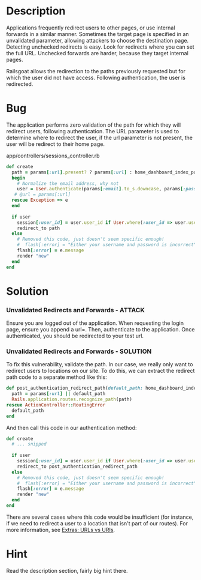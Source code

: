 # Description

Applications frequently redirect users to other pages, or use internal forwards in a similar manner. Sometimes the target page is specified in an unvalidated parameter, allowing attackers to choose the destination page. Detecting unchecked redirects is easy. Look for redirects where you can set the full URL. Unchecked forwards are harder, because they target internal pages.

Railsgoat allows the redirection to the paths previously requested but for which the user did not have access. Following authentication, the user is redirected.

# Bug

The application performs zero validation of the path for which they will redirect users, following authentication. The URL parameter is used to determine where to redirect the user, if the url parameter is not present, the user will be redirect to their home page.

app/controllers/sessions_controller.rb

```ruby
def create
  path = params[:url].present? ? params[:url] : home_dashboard_index_path
  begin
    # Normalize the email address, why not
    user = User.authenticate(params[:email].to_s.downcase, params[:password])
   # @url = params[:url]
  rescue Exception => e
  end
  
  if user
    session[:user_id] = user.user_id if User.where(:user_id => user.user_id).exists?
    redirect_to path
  else
    # Removed this code, just doesn't seem specific enough!
    #  flash[:error] = "Either your username and password is incorrect"
    flash[:error] = e.message
    render "new"
  end
end
```

# Solution

### Unvalidated Redirects and Forwards - ATTACK

Ensure you are logged out of the application. When requesting the login page, ensure you append a url=. Then, authenticate to the application. Once authenticated, you should be redirected to your test url.

### Unvalidated Redirects and Forwards - SOLUTION

To fix this vulnerability, validate the path. In our case, we really only want to redirect users to locations on our site. To do this, we can extract the redirect path code to a separate method like this:

```ruby
def post_authentication_redirect_path(default_path: home_dashboard_index_path)
  path = params[:url] || default_path
  Rails.application.routes.recognize_path(path)
rescue ActionController::RoutingError
  default_path
end
```

And then call this code in our authentication method:
 
```ruby
def create
  # ... snipped
  
  if user
    session[:user_id] = user.user_id if User.where(:user_id => user.user_id).exists?
    redirect_to post_authentication_redirect_path
  else
    # Removed this code, just doesn't seem specific enough!
    #  flash[:error] = "Either your username and password is incorrect"
    flash[:error] = e.message
    render "new"
  end
end
```
 

There are several cases where this code would be insufficient (for instance, if we need to redirect a user to a location that isn't part of our routes). For more information, see [Extras: URLs vs URIs](./Extras:-URLs-vs-URIs.md).

# Hint

Read the description section, fairly big hint there.
